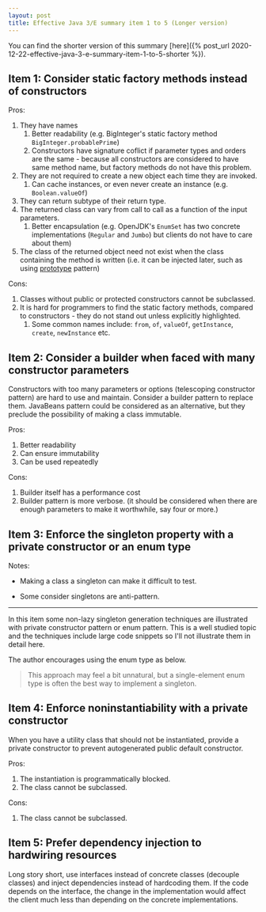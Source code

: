 ```yaml
---
layout: post
title: Effective Java 3/E summary item 1 to 5 (Longer version)
---
```

You can find the shorter version of this summary [here]({% post_url 2020-12-22-effective-java-3-e-summary-item-1-to-5-shorter %}).

## Item 1: Consider static factory methods instead of constructors

Pros:

1. They have names
   1. Better readability (e.g. BigInteger's static factory method `BigInteger.probablePrime`)
   2. Constructors have signature coflict if parameter types and orders are the same - because all constructors are considered to have same method name, but factory methods do not have this problem.
2. They are not required to create a new object each time they are invoked.
   1. Can cache instances, or even never create an instance (e.g. `Boolean.valueOf`)
3. They can return subtype of their return type.
4. The returned class can vary from call to call as a function of the input parameters.
   1. Better encapsulation (e.g. OpenJDK's `EnumSet` has two concrete implementations (`Regular` and `Jumbo`) but clients do not have to care about them)
5. The class of the returned object need not exist when the class containing the method is written (i.e. it can be injected later, such as using [prototype](https://en.wikipedia.org/wiki/Prototype_pattern) pattern)

Cons:

1. Classes without public or protected constructors cannot be subclassed.
2. It is hard for programmers to find the static factory methods, compared to constructors - they do not stand out unless explicitly highlighted.
   1. Some common names include: `from`, `of`, `valueOf`, `getInstance`, `create`, `newInstance` etc.

## Item 2: Consider a builder when faced with many constructor parameters

Constructors with too many parameters or options (telescoping constructor pattern) are hard to use and maintain. Consider a builder pattern to replace them. JavaBeans pattern could be considered as an alternative, but they preclude the possibility of making a class immutable. 

Pros:

1. Better readability
2. Can ensure immutability
3. Can be used repeatedly

Cons:

1. Builder itself has a performance cost
2. Builder pattern is more verbose. (it should be considered when there are enough parameters to make it worthwhile, say four or more.)

## Item 3: Enforce the singleton property with a private constructor or an enum type

Notes:

* Making a class a singleton can make it difficult to test.

* Some consider singletons are anti-pattern.

_____

In this item some non-lazy singleton generation techniques are illustrated with private constructor pattern or enum pattern. This is a well studied topic and the techniques include large code snippets so I'll not illustrate them in detail here. 

The author encourages using the enum type as below.

>This approach may feel a bit unnatural, but a single-element enum type is often the best way to implement a singleton.

## Item 4: Enforce noninstantiability with a private constructor

When you have a utility class that should not be instantiated, provide a private constructor to prevent autogenerated public default constructor. 

Pros:

1. The instantiation is programmatically blocked. 
2. The class cannot be subclassed.

Cons:

1. The class cannot be subclassed.

## Item 5: Prefer dependency injection to hardwiring resources

Long story short, use interfaces instead of concrete classes (decouple classes) and inject dependencies instead of hardcoding them. If the code depends on the interface, the change in the implementation would affect the client much less than depending on the concrete implementations.